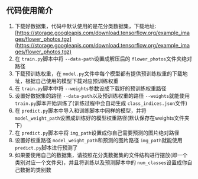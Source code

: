 ## 代码使用简介

1. 下载好数据集，代码中默认使用的是花分类数据集，下载地址: [https://storage.googleapis.com/download.tensorflow.org/example_images/flower_photos.tgz](https://storage.googleapis.com/download.tensorflow.org/example_images/flower_photos.tgz)
2. 在 `train.py`脚本中将 `--data-path`设置成解压后的 `flower_photos`文件夹绝对路径
3. 下载预训练权重，在 `model.py`文件中每个模型都有提供预训练权重的下载地址，根据自己使用的模型下载对应预训练权重
4. 在 `train.py`脚本中将 `--weights`参数设成下载好的预训练权重路径
5. 设置好数据集的路径 `--data-path`以及预训练权重的路径 `--weights`就能使用 `train.py`脚本开始训练了(训练过程中会自动生成 `class_indices.json`文件)
6. 在 `predict.py`脚本中导入和训练脚本中同样的模型，并将 `model_weight_path`设置成训练好的模型权重路径(默认保存在weights文件夹下)
7. 在 `predict.py`脚本中将 `img_path`设置成你自己需要预测的图片绝对路径
8. 设置好权重路径 `model_weight_path`和预测的图片路径 `img_path`就能使用 `predict.py`脚本进行预测了
9. 如果要使用自己的数据集，请按照花分类数据集的文件结构进行摆放(即一个类别对应一个文件夹)，并且将训练以及预测脚本中的 `num_classes`设置成你自己数据的类别数
